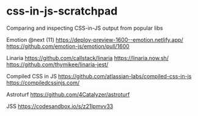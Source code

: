 # css-in-js-scratchpad

Comparing and inspecting CSS-in-JS output from popular libs

Emotion @next (11)
https://deploy-preview-1600--emotion.netlify.app/
https://github.com/emotion-js/emotion/pull/1600

Linaria
https://github.com/callstack/linaria
https://linaria.now.sh/
https://github.com/thymikee/linaria-jest/

Compiled CSS in JS
https://github.com/atlassian-labs/compiled-css-in-js
https://compiledcssinjs.com/

Astroturf
https://github.com/4Catalyzer/astroturf

JSS
https://codesandbox.io/s/z21lpmvv33
